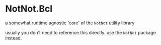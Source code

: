 # NotNot.Bcl
a somewhat runtime agnostic 'core' of the `NotNot` utility library

usually you don't need to reference this directly.  use the `NotNot` package instead.